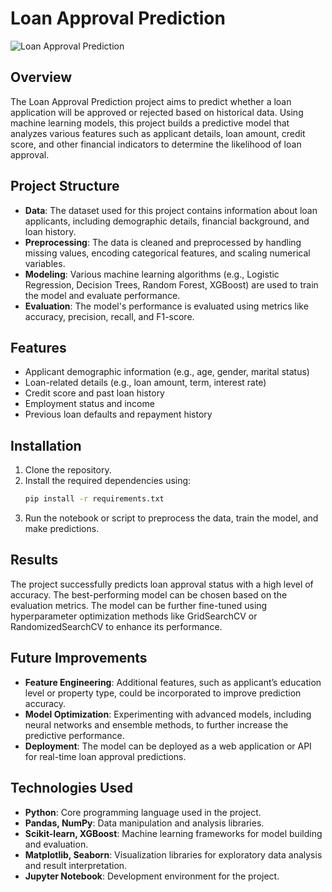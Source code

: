 # Loan Approval Prediction

![Loan Approval Prediction](https://res.cloudinary.com/dgwuwwqom/image/upload/v1734500352/Github/Loan%20Approval.jpg)

## Overview
The Loan Approval Prediction project aims to predict whether a loan application will be approved or rejected based on historical data. Using machine learning models, this project builds a predictive model that analyzes various features such as applicant details, loan amount, credit score, and other financial indicators to determine the likelihood of loan approval.

## Project Structure
- **Data**: The dataset used for this project contains information about loan applicants, including demographic details, financial background, and loan history.
- **Preprocessing**: The data is cleaned and preprocessed by handling missing values, encoding categorical features, and scaling numerical variables.
- **Modeling**: Various machine learning algorithms (e.g., Logistic Regression, Decision Trees, Random Forest, XGBoost) are used to train the model and evaluate performance.
- **Evaluation**: The model's performance is evaluated using metrics like accuracy, precision, recall, and F1-score.

## Features
- Applicant demographic information (e.g., age, gender, marital status)
- Loan-related details (e.g., loan amount, term, interest rate)
- Credit score and past loan history
- Employment status and income
- Previous loan defaults and repayment history

## Installation
1. Clone the repository.
2. Install the required dependencies using:
   ```bash
   pip install -r requirements.txt
   ```
3. Run the notebook or script to preprocess the data, train the model, and make predictions.

## Results
The project successfully predicts loan approval status with a high level of accuracy. The best-performing model can be chosen based on the evaluation metrics. The model can be further fine-tuned using hyperparameter optimization methods like GridSearchCV or RandomizedSearchCV to enhance its performance.

## Future Improvements
- **Feature Engineering**: Additional features, such as applicant’s education level or property type, could be incorporated to improve prediction accuracy.
- **Model Optimization**: Experimenting with advanced models, including neural networks and ensemble methods, to further increase the predictive performance.
- **Deployment**: The model can be deployed as a web application or API for real-time loan approval predictions.

## Technologies Used
- **Python**: Core programming language used in the project.
- **Pandas, NumPy**: Data manipulation and analysis libraries.
- **Scikit-learn, XGBoost**: Machine learning frameworks for model building and evaluation.
- **Matplotlib, Seaborn**: Visualization libraries for exploratory data analysis and result interpretation.
- **Jupyter Notebook**: Development environment for the project.
